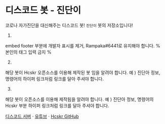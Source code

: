 # 디스코드 봇 - 진단이

코로나 자가진단을 대신해주는 디스코드 봇!
`진단이` 봇의 저장소입니다!

1. 
embed footer 부분에 개발자 표시를 제거, Rampaka#6441로 유지해야 합니다.
% 본인의 태그 입력 금지 %

2. 
해당 봇이 Hcskr 오픈소스를 이용해 제작된 봇 임을 알려야 합니다.
예 ) 진단아 정보, 명령어의 하이퍼 링크처럼 링크를 달아 주셔야 합니다.

3. 
해당 봇이 오픈소스를 이용해 제작됨을 알려야 합니다.
예 ) 진단아 정보, 명령어의 Hcskr 부분 하이퍼 링크처럼 링크를 달아 주셔야 합니다.

[디스코드 서버](https://discord.gg/XnAqJW2huv) · [유튜브](https://www.youtube.com/watch?v=p_2nBVg25eA) · [Hcskr GitHub](https://github.com/331leo/hcskr_python)
